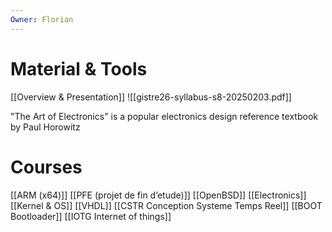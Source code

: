 ```yaml
---
Owner: Florian
---
```

# Material & Tools
[[Overview & Presentation]]
![[gistre26-syllabus-s8-20250203.pdf]]
  
"The Art of Electronics" is a popular electronics design reference textbook by Paul Horowitz
# Courses
[[ARM (x64)]]
[[PFE (projet de fin d’etude)]]
[[OpenBSD]]
[[Electronics]]
[[Kernel & OS]]
[[VHDL]]
[[CSTR Conception Systeme Temps Reel]]
[[BOOT Bootloader]]
[[IOTG Internet of things]]
